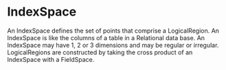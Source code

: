 # IndexSpace

An IndexSpace defines the set of points that comprise a LogicalRegion.
An IndexSpace is like the columns of a table in a Relational data base.
An IndexSpace may have 1, 2 or 3 dimensions and may be regular or irregular.
LogicalRegions are constructed by taking the cross product of an IndexSpace with a FieldSpace.
